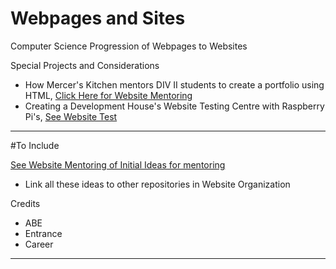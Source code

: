 # Webpages and Sites
Computer Science Progression of Webpages to Websites

Special Projects and Considerations
- How Mercer's Kitchen mentors DIV II students to create a portfolio using HTML, <a href="https://github.com/MercersKitchen/Website-Mentoring">Click Here for Website Mentoring</a>
- Creating a Development House's Website Testing Centre with Raspberry Pi's, <a href="https://github.com/MercersKitchen/Webpages-Sites/blob/master/WebPageTest.pdf">See Website Test</a>

---

#To Include

<a href="https://github.com/MercersKitchen/Website-Mentoring">See Website Mentoring of Initial Ideas for mentoring</a>
- Link all these ideas to other repositories in Website Organization

Credits
- ABE
- Entrance
- Career


---

